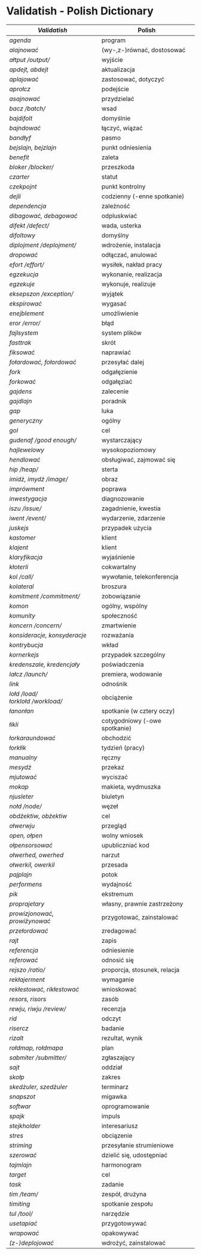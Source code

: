 # Validatish - Polish Dictionary

*Validatish* | Polish
--- | ---
*agenda* | program
*alajnować* | (wy-,z-)równać, dostosować
*ałtput /output/* |	wyjście
*apdejt, abdejt* | aktualizacja
*aplajować* | zastosować, dotyczyć
*aprołcz* | podejście
*asajnować* | przydzielać
*bacz /batch/* | wsad
*bajdifolt* | domyślnie
*bajndować* |	łączyć, wiązać
*bandłyf* | pasmo
*bejslajn, bejzlajn* | punkt odniesienia
*benefit* |	zaleta
*bloker /blocker/* | przeszkoda
*czarter* | statut
*czekpojnt* | punkt kontrolny
*dejli* | codzienny (-enne spotkanie)
*dependencja* |	zależność
*dibagować, debagować* | odpluskwiać
*difekt /defect/* | wada, usterka
*difoltowy* | domyślny
*diplojment /deplojment/* | wdrożenie, instalacja
*dropować* | odłączać, anulować
*efort /effort/* | wysiłek, nakład pracy
*egzekucja*	| wykonanie, realizacja
*egzekuje* | wykonuje, realizuje
*eksepszon /exception/* |	wyjątek
*ekspirować* | wygasać
*enejblement* | umożliwienie
*eror /error/* |	błąd
*fajlsystem* | system plików
*fasttrak* | skrót
*fiksować* | naprawiać
*fołardować, fołordować* | przesyłać dalej
*fork* |	odgałęzienie
*forkować* |	odgałęziać
*gajdens* | zalecenie
*gajdlajn* | poradnik
*gap* | luka
*generyczny* | ogólny
*gol* | cel
*gudenaf /good enough/* | wystarczający
*hajlewelowy* | wysokopoziomowy
*hendlować* | obsługiwać, zajmować się
*hip /heap/* | sterta
*imidż, imydż /image/* | obraz
*imprówment* | poprawa
*inwestygacja* |	diagnozowanie
*iszu /issue/* | zagadnienie, kwestia
*iwent /event/* | wydarzenie, zdarzenie
*juskejs* | przypadek użycia
*kastomer* | klient
*klajent* | klient
*klaryfikacja* | wyjaśnienie
*kłoterli* | cokwartalny
*kol /call/* | wywołanie, telekonferencja
*kolateral* | broszura
*komitment /commitment/* | zobowiązanie
*komon* | ogólny, wspólny
*komunity* |społeczność
*koncern /concern/* |zmartwienie
*konsideracje, konsyderacje* | rozważania
*kontrybucja* |	wkład
*kornerkejs* | przypadek szczególny
*kredenszale, kredencjały* | poświadczenia
*lałcz /launch/* | premiera, wodowanie
*link* | odnośnik
*lołd /load/<br>łorklołd /workload/* | obciążenie
*łanonłan* | spotkanie (w cztery oczy)
*łikli* | cotygodniowy (-owe spotkanie)
*łorkaraundować* |	obchodzić
*łorkłik* | tydzień (pracy)
*manualny* | ręczny
*mesydż* | przekaz
*mjutować* | wyciszać
*mokap* |	makieta, wydmuszka
*njusleter* | biuletyn
*nołd /node/* | węzeł
*obdżektiw, obżektiw* | cel
*ołwerwju* | przegląd
*open, ołpen* | wolny wniosek
*ołpensorsować* | upubliczniać kod
*ołwerhed, owerhed* | narzut
*ołwerkil, owerkil* | przesada
*pajplajn* | potok
*performens* | wydajność
*pik* | ekstremum
*proprajetary* | własny, prawnie zastrzeżony
*prowizjonować, prowiżynować* | przygotować, zainstalować
*przełordować* | zredagować
*rajt* | zapis
*referencja* | odniesienie
*referować* | odnosić się
*rejszo /ratio/* | proporcja, stosunek, relacja
*rekłajerment* | wymaganie
*rekłestować, rikłestować* | wnioskować
*resors, risors* | zasób
*rewju, riwju /review/* | recenzja
*rid* | odczyt
*risercz* | badanie
*rizalt* | rezultat, wynik
*rołdmap, rołdmapa* | plan
*sabmiter /submitter/* | zgłaszający
*sajt* | oddział
*skołp* | zakres
*skedżuler, szedżuler* | terminarz
*snapszot* | migawka
*softwar* | oprogramowanie
*spajk* | impuls
*stejkholder* | interesariusz
*stres* | obciązenie
*striming* | przesyłanie strumieniowe
*szerować* | dzielić się, udostępniać
*tajmlajn* | harmonogram
*target* | cel
*task* | zadanie
*tim /team/* | zespół, drużyna
*timiting* | spotkanie zespołu
*tul /tool/* | narzędzie
*usetapiać* | przygotowywać
*wrapować* | opakowywać
*(z-)deplojować* | wdrożyć, zainstalować
